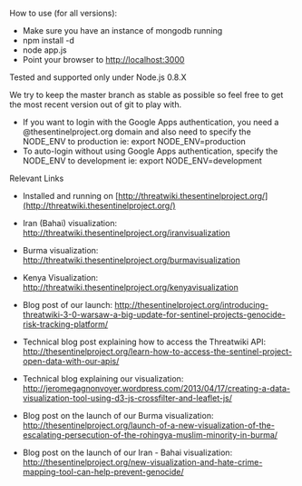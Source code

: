 How to use (for all versions):
- Make sure you have an instance of mongodb running
- npm install -d
- node app.js
- Point your browser to [http://localhost:3000](http://localhost:3000)

Tested and supported only under Node.js 0.8.X

We try to keep the master branch as stable as possible so feel free to get the most recent version out of git to play with.
- If you want to login with the Google Apps authentication, you need a @thesentinelproject.org domain and also need to specify the NODE_ENV to production
	ie: export NODE_ENV=production
- To auto-login without using Google Apps authentication, specify the NODE_ENV to development
	ie: export NODE_ENV=development

Relevant Links
- Installed and running on [http://threatwiki.thesentinelproject.org/](http://threatwiki.thesentinelproject.org/)

- Iran (Bahai) visualization: http://threatwiki.thesentinelproject.org/iranvisualization
- Burma visualization: http://threatwiki.thesentinelproject.org/burmavisualization
- Kenya Visualization: http://threatwiki.thesentinelproject.org/kenyavisualization

- Blog post of our launch:
http://thesentinelproject.org/introducing-threatwiki-3-0-warsaw-a-big-update-for-sentinel-projects-genocide-risk-tracking-platform/

- Technical blog post explaining how to access the Threatwiki API:
http://thesentinelproject.org/learn-how-to-access-the-sentinel-project-open-data-with-our-apis/

- Technical blog explaining our visualization:
http://jeromegagnonvoyer.wordpress.com/2013/04/17/creating-a-data-visualization-tool-using-d3-js-crossfilter-and-leaflet-js/

- Blog post on the launch of our Burma visualization:
http://thesentinelproject.org/launch-of-a-new-visualization-of-the-escalating-persecution-of-the-rohingya-muslim-minority-in-burma/

- Blog post on the launch of our Iran - Bahai visualization:
http://thesentinelproject.org/new-visualization-and-hate-crime-mapping-tool-can-help-prevent-genocide/
